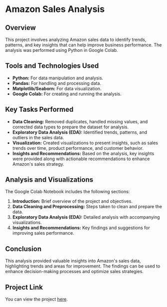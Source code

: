 # Amazon Sales Analysis

## Overview
This project involves analyzing Amazon sales data to identify trends, patterns, and key insights that can help improve business performance. The analysis was performed using Python in Google Colab.

## Tools and Technologies Used
- **Python:** For data manipulation and analysis.
- **Pandas:** For handling and processing data.
- **Matplotlib/Seaborn:** For data visualization.
- **Google Colab:** For creating and running the analysis.

## Key Tasks Performed
- **Data Cleaning:** Removed duplicates, handled missing values, and corrected data types to prepare the dataset for analysis.
- **Exploratory Data Analysis (EDA):** Identified trends, patterns, and outliers in the sales data.
- **Visualization:** Created visualizations to present insights, such as sales trends over time, product performance, and customer behavior.
- **Insights and Recommendations:** Based on the analysis, key insights were provided along with actionable recommendations to enhance Amazon's sales strategy.

## Analysis and Visualizations
The Google Colab Notebook includes the following sections:
1. **Introduction:** Brief overview of the project and objectives.
2. **Data Cleaning and Preprocessing:** Steps taken to clean and prepare the data.
3. **Exploratory Data Analysis (EDA):** Detailed analysis with accompanying visualizations.
4. **Insights and Recommendations:** Key findings and suggestions for improving sales performance.

## Conclusion
This analysis provided valuable insights into Amazon's sales data, highlighting trends and areas for improvement. The findings can be used to enhance decision-making processes and optimize sales strategies.

## Project Link
You can view the project [here](https://github.com/NabeelGhalib/nabeelghalib.github.io/blob/main/amazon_sales_analysis/Amazon_Sales_Analysis.pdf). 


